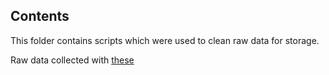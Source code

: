 ## Contents

This folder contains scripts which were used to clean raw data for storage. 

Raw data collected with [these](https://github.com/Kevin-Gillanders/FinalYearProject/tree/master/src/Scraping_data)
